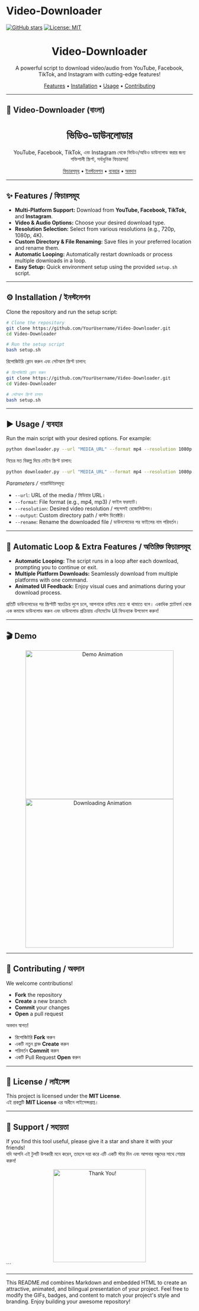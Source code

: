 # Video-Downloader

[![GitHub stars](https://img.shields.io/github/stars/tech-master26/Video-Downloader.svg?style=social)](https://github.com/tech-master26/Video-Downloader/stargazers)
[![License: MIT](https://img.shields.io/badge/License-MIT-yellow.svg)](LICENSE)

<div align="center">
  <h1>Video-Downloader</h1>
  <p>
    A powerful script to download video/audio from YouTube, Facebook, TikTok, and Instagram with cutting-edge features!
  </p>
  <p>
    <a href="#features">Features</a> •
    <a href="#installation">Installation</a> •
    <a href="#usage">Usage</a> •
    <a href="#contributing">Contributing</a>
  </p>
</div>

---

## 🎉 Video-Downloader (বাংলা)
<div align="center">
  <h1>ভিডিও-ডাউনলোডার</h1>
  <p>
    YouTube, Facebook, TikTok, এবং Instagram থেকে ভিডিও/অডিও ডাউনলোড করার জন্য শক্তিশালী স্ক্রিপ্ট, সর্বাধুনিক ফিচারসহ!
  </p>
  <p>
    <a href="#features">ফিচারসমূহ</a> •
    <a href="#installation">ইনস্টলেশন</a> •
    <a href="#usage">ব্যবহার</a> •
    <a href="#contributing">অবদান</a>
  </p>
</div>

---



## ✨ Features / ফিচারসমূহ

- **Multi-Platform Support:** Download from **YouTube, Facebook, TikTok,** and **Instagram**.
- **Video & Audio Options:** Choose your desired download type.
- **Resolution Selection:** Select from various resolutions (e.g., 720p, 1080p, 4K).
- **Custom Directory & File Renaming:** Save files in your preferred location and rename them.
- **Automatic Looping:** Automatically restart downloads or process multiple downloads in a loop.
- **Easy Setup:** Quick environment setup using the provided `setup.sh` script.

---

## ⚙️ Installation / ইনস্টলেশন

Clone the repository and run the setup script:

```bash
# Clone the repository
git clone https://github.com/YourUsername/Video-Downloader.git
cd Video-Downloader

# Run the setup script
bash setup.sh
```

রিপোজিটরি ক্লোন করুন এবং সেটআপ স্ক্রিপ্ট চালান:

```bash
# রিপোজিটরি ক্লোন করুন
git clone https://github.com/YourUsername/Video-Downloader.git
cd Video-Downloader

# সেটআপ স্ক্রিপ্ট চালান
bash setup.sh
```

---

## ▶️ Usage / ব্যবহার

Run the main script with your desired options. For example:

```bash
python downloader.py --url "MEDIA_URL" --format mp4 --resolution 1080p --output "/custom/path" --rename "newfilename"
```

নিচের মত বিকল্প দিয়ে মেইন স্ক্রিপ্ট চালান:

```bash
python downloader.py --url "MEDIA_URL" --format mp4 --resolution 1080p --output "/custom/path" --rename "newfilename"
```

*Parameters / প্যারামিটারসমূহ:*
- `--url`: URL of the media / মিডিয়ার URL।
- `--format`: File format (e.g., mp4, mp3) / ফাইল ফরম্যাট।
- `--resolution`: Desired video resolution / পছন্দসই রেজোলিউশন।
- `--output`: Custom directory path / কাস্টম ডিরেক্টরি।
- `--rename`: Rename the downloaded file / ডাউনলোডের পর ফাইলের নাম পরিবর্তন।

---

## 🔄 Automatic Loop & Extra Features / অতিরিক্ত ফিচারসমূহ

- **Automatic Looping:** The script runs in a loop after each download, prompting you to continue or exit.
- **Multiple Platform Downloads:** Seamlessly download from multiple platforms with one command.
- **Animated UI Feedback:** Enjoy visual cues and animations during your download process.

প্রতিটি ডাউনলোডের পর স্ক্রিপ্টটি স্বয়ংক্রিয় লুপে চলে, আপনাকে চালিয়ে যেতে বা থামাতে বলে। একাধিক প্ল্যাটফর্ম থেকে এক কমান্ডে ডাউনলোড করুন এবং ডাউনলোড প্রক্রিয়ায় এনিমেটেড UI ফিডব্যাক উপভোগ করুন!

---

## 🎬 Demo

<div align="center">
  <img src="https://media.giphy.com/media/l41lGmS3tBJSAAhO8/giphy.gif" alt="Demo Animation" width="400px">
</div>

<div align="center">
  <img src="https://media.giphy.com/media/3o6ZtpxSZbQRRnwCKQ/giphy.gif" alt="Downloading Animation" width="400px">
</div>

---

## 🤝 Contributing / অবদান

We welcome contributions!  
- **Fork** the repository  
- **Create** a new branch  
- **Commit** your changes  
- **Open** a pull request

অবদান স্বাগত!  
- রিপোজিটরি **Fork** করুন  
- একটি নতুন ব্রাঞ্চ **Create** করুন  
- পরিবর্তন **Commit** করুন  
- একটি Pull Request **Open** করুন

---

## 📜 License / লাইসেন্স

This project is licensed under the **MIT License**.  
এই প্রকল্পটি **MIT License** এর অধীনে লাইসেন্সপ্রাপ্ত।

---

## 🌟 Support / সহায়তা

If you find this tool useful, please give it a star and share it with your friends!  
যদি আপনি এই টুলটি উপকারী মনে করেন, তাহলে দয়া করে এটি একটি স্টার দিন এবং আপনার বন্ধুদের সাথে শেয়ার করুন!

<div align="center">
  <img src="https://media.giphy.com/media/5GoVLqeAOo6PK/giphy.gif" alt="Thank You!" width="250px">
</div>
```

---

This README.md combines Markdown and embedded HTML to create an attractive, animated, and bilingual presentation of your project. Feel free to modify the GIFs, badges, and content to match your project's style and branding. Enjoy building your awesome repository!
